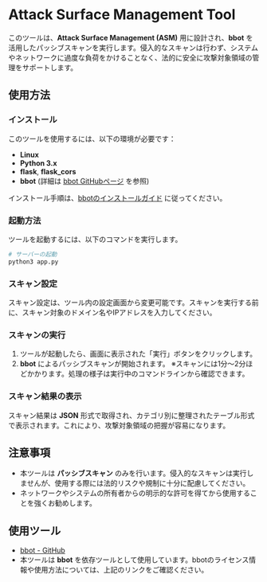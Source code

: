 # Attack Surface Management Tool

このツールは、**Attack Surface Management (ASM)** 用に設計され、**bbot** を活用したパッシブスキャンを実行します。侵入的なスキャンは行わず、システムやネットワークに過度な負荷をかけることなく、法的に安全に攻撃対象領域の管理をサポートします。

## 使用方法

### インストール

このツールを使用するには、以下の環境が必要です：

- **Linux**
- **Python 3.x**
- **flask**, **flask_cors**
- **bbot** (詳細は [bbot GitHubページ](https://github.com/blacklanternsecurity/bbot) を参照)

インストール手順は、[bbotのインストールガイド](https://github.com/blacklanternsecurity/bbot) に従ってください。

### 起動方法

ツールを起動するには、以下のコマンドを実行します。

```bash
# サーバーの起動
python3 app.py
```

### スキャン設定

スキャン設定は、ツール内の設定画面から変更可能です。スキャンを実行する前に、スキャン対象のドメイン名やIPアドレスを入力してください。

### スキャンの実行

1. ツールが起動したら、画面に表示された「実行」ボタンをクリックします。
2. **bbot** によるパッシブスキャンが開始されます。
※スキャンには1分～2分ほどかかります。処理の様子は実行中のコマンドラインから確認できます。

### スキャン結果の表示

スキャン結果は **JSON** 形式で取得され、カテゴリ別に整理されたテーブル形式で表示されます。これにより、攻撃対象領域の把握が容易になります。

## 注意事項

- 本ツールは **パッシブスキャン** のみを行います。侵入的なスキャンは実行しませんが、使用する際には法的リスクや規制に十分に配慮してください。
- ネットワークやシステムの所有者からの明示的な許可を得てから使用することを強くお勧めします。

## 使用ツール

- [bbot - GitHub](https://github.com/blacklanternsecurity/bbot)
- 本ツールは **bbot** を依存ツールとして使用しています。bbotのライセンス情報や使用方法については、上記のリンクをご確認ください。
